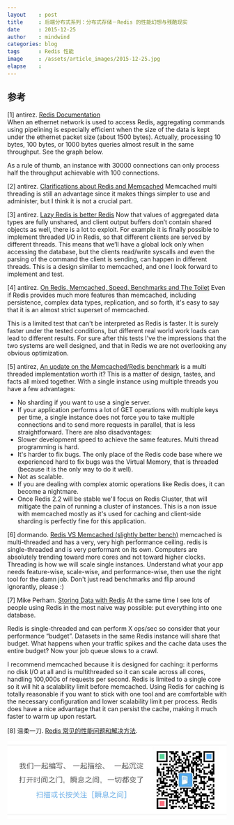 ```yaml
---
layout    : post
title     : 后端分布式系列：分布式存储－Redis 的性能幻想与残酷现实
date      : 2015-12-25
author    : mindwind
categories: blog
tags      : Redis 性能
image     : /assets/article_images/2015-12-25.jpg
elapse    :
---
```






## 参考
[1] antirez. [Redis Documentation](http://redis.io/documentation)  
When an ethernet network is used to access Redis, aggregating commands using pipelining is especially efficient when the size of the data is kept under the ethernet packet size (about 1500 bytes). Actually, processing 10 bytes, 100 bytes, or 1000 bytes queries almost result in the same throughput. See the graph below.

As a rule of thumb, an instance with 30000 connections can only process half the throughput achievable with 100 connections.


[2] antirez. [Clarifications about Redis and Memcached](http://antirez.com/news/94)
Memcached multi threading is still an advantage since it makes things simpler to use and administer, but I think it is not a crucial part.


[3] antirez. [Lazy Redis is better Redis](http://antirez.com/news/93)
Now that values of aggregated data types are fully unshared, and client output buffers don’t contain shared objects as well, there is a lot to exploit. For example it is finally possible to implement threaded I/O in Redis, so that different clients are served by different threads. This means that we’ll have a global lock only when accessing the database, but the clients read/write syscalls and even the parsing of the command the client is sending, can happen in different threads. This is a design similar to memcached, and one I look forward to implement and test.


[4] antirez. [On Redis, Memcached, Speed, Benchmarks and The Toilet](http://oldblog.antirez.com/post/redis-memcached-benchmark.html)
Even if Redis provides much more features than memcached, including persistence, complex data types, replication, and so forth, it's easy to say that it is an almost strict superset of memcached.

This is a limited test that can't be interpreted as Redis is faster. It is surely faster under the tested conditions, but different real world work loads can lead to different results. For sure after this tests I've the impressions that the two systems are well designed, and that in Redis we are not overlooking any obvious optimization.

[5] antirez, [An update on the Memcached/Redis benchmark](http://oldblog.antirez.com/post/update-on-memcached-redis-benchmark.html)
is a multi threaded implementation worth it?
This is a matter of design, tastes, and facts all mixed together. With a single instance using multiple threads you have a few advantages:
  - No sharding if you want to use a single server.
  - If your application performs a lot of GET operations with multiple keys per time, a single instance does not force you to take multiple connections and to send more requests in parallel, that is less straightforward.
There are also disadvantages:
  - Slower development speed to achieve the same features. Multi thread programming is hard.
  - It's harder to fix bugs. The only place of the Redis code base where we experienced hard to fix bugs was the Virtual Memory, that is threaded (because it is the only way to do it well).
  - Not as scalable.
  - If you are dealing with complex atomic operations like Redis does, it can become a nightmare.
  - Once Redis 2.2 will be stable we'll focus on Redis Cluster, that will mitigate the pain of running a cluster of instances. This is a non issue with memcached mostly as it's used for caching and   client-side sharding is perfectly fine for this application.

[6] dormando. [Redis VS Memcached (slightly better bench)](http://dormando.livejournal.com/525147.html)
memcached is multi-threaded and has a very, very high performance ceiling. redis is single-threaded and is very performant on its own.
Computers are absolutely trending toward more cores and not toward higher clocks. Threading is how we will scale single instances.
Understand what your app needs feature-wise, scale-wise, and performance-wise, then use the right tool for the damn job. Don't just read benchmarks and flip around ignorantly, please :)

[7] Mike Perham. [Storing Data with Redis](http://www.mikeperham.com/2015/09/24/storing-data-with-redis/)
At the same time I see lots of people using Redis in the most naive way possible: put everything into one database.

Redis is single-threaded and can perform X ops/sec so consider that your performance “budget”. Datasets in the same Redis instance will share that budget. What happens when your traffic spikes and the cache data uses the entire budget? Now your job queue slows to a crawl.

I recommend memcached because it is designed for caching: it performs no disk I/O at all and is multithreaded so it can scale across all cores, handling 100,000s of requests per second. Redis is limited to a single core so it will hit a scalability limit before memcached. Using Redis for caching is totally reasonable if you want to stick with one tool and are comfortable with the necessary configuration and lower scalability limit per process. Redis does have a nice advantage that it can persist the cache, making it much faster to warm up upon restart.


[8] 温柔一刀. [Redis 常见的性能问题和解决方法](http://zhupan.iteye.com/blog/1576108).

![](/assets/images/qrcode_tail.jpg)
